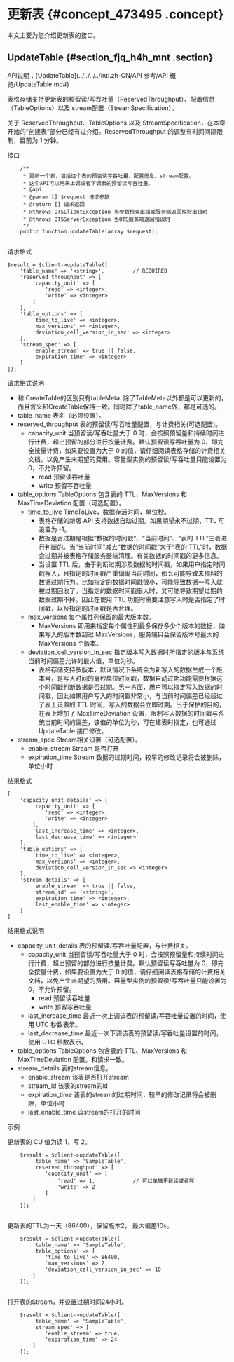 # 更新表 {#concept_473495 .concept}

本文主要为您介绍更新表的接口。

## UpdateTable {#section_fjq_h4h_mnt .section}

API说明：[UpdateTable](../../../../intl.zh-CN/API 参考/API 概览/UpdateTable.md#)

表格存储支持更新表的预留读/写吞吐量（ReservedThroughput）、配置信息（TableOptions）以及 stream配置（StreamSpecification）。

关于 ReservedThroughput、TableOptions 以及 StreamSpecification，在本章开始的“创建表”部分已经有过介绍。ReservedThroughput 的调整有时间间隔限制，目前为 1 分钟。

接口

``` {#codeblock_5e3_i96_s1p .language-php}
    /**
     * 更新一个表，包括这个表的预留读写吞吐量，配置信息，stream配置。
     * 这个API可以用来上调或者下调表的预留读写吞吐量。
     * @api
     * @param [] $request 请求参数
     * @return [] 请求返回 
     * @throws OTSClientException 当参数检查出错或服务端返回校验出错时
     * @throws OTSServerException 当OTS服务端返回错误时
     */
    public function updateTable(array $request);
			
```

请求格式

``` {#codeblock_xkd_zxf_nyl .language-php}
$result = $client->updateTable([
    'table_name' => '<string>',         // REQUIRED
    'reserved_throughput' => [         
        'capacity_unit' => [
            'read' => <integer>, 
            'write' => <integer>
        ]
    ],
    'table_options' => [ 
        'time_to_live' => <integer>,   
        'max_versions' => <integer>,    
        'deviation_cell_version_in_sec' => <integer>  
    ],
    'stream_spec' => [
        'enable_stream' => true || false,
        'expiration_time' => <integer>
    ]
]);    
```

请求格式说明

-   和 CreateTable的区别只有tableMeta. 除了TableMeta以外都是可以更新的，而且含义和CreateTable保持一致。同时除了table\_name外，都是可选的。
-   table\_name 表名（必须设置）。
-   reserved\_throughput 表的预留读/写吞吐量配置，与计费相关\(可选配置\)。
    -   capacity\_unit 当预留读/写吞吐量大于 0 时，会按照预留量和持续时间进行计费，超出预留的部分进行按量计费。默认预留读写吞吐量为 0，即完全按量计费，如果要设置为大于 0 的值，请仔细阅读表格存储的计费相关文档，以免产生未期望的费用。容量型实例的预留读/写吞吐量只能设置为 0，不允许预留。
        -   read 预留读吞吐量
        -   write 预留写吞吐量
-   table\_options TableOptions 包含表的 TTL、MaxVersions 和 MaxTimeDeviation 配置（可选配置）。
    -   time\_to\_live TimeToLive，数据存活时间，单位秒。
        -   表格存储的新版 API 支持数据自动过期。如果期望永不过期，TTL 可设置为 -1。
        -   数据是否过期是根据“数据的时间戳“、“当前时间”、“表的 TTL”三者进行判断的。当“当前时间”减去“数据的时间戳”大于“表的 TTL”时，数据会过期并被表格存储服务器端清理。有关数据的时间戳的更多信息。
        -   当设置 TTL 后，由于判断过期涉及数据的时间戳，如果用户指定时间戳写入，且指定的时间戳严重偏离当前时间，那么可能导致未预料的数据过期行为。比如指定的数据时间戳很小，可能导致数据一写入就被过期回收了。当指定的数据时间戳很大时，又可能导致期望过期的数据过期不掉。因此在使用 TTL 功能时需要注意写入时是否指定了时间戳，以及指定的时间戳是否合理。
    -   max\_versions 每个属性列保留的最大版本数。
        -   MaxVersions 即用来指定每个属性列最多保存多少个版本的数据，如果写入的版本数超过 MaxVersions，服务端只会保留版本号最大的 MaxVersions 个版本。
    -   deviation\_cell\_version\_in\_sec 指定版本写入数据时所指定的版本与系统当前时间偏差允许的最大值，单位为秒。
        -   表格存储支持多版本，默认情况下系统会为新写入的数据生成一个版本号，是写入时间的毫秒单位时间戳，数据自动过期功能需要根据这个时间戳判断数据是否过期。另一方面，用户可以指定写入数据的时间戳，因此如果用户写入的时间戳非常小，与当前时间偏差已经超过了表上设置的 TTL 时间，写入的数据会立即过期。出于保护的目的，在表上增加了 MaxTimeDeviation 设置，限制写入数据的时间戳与系统当前时间的偏差，该值的单位为秒，可在建表时指定，也可通过 UpdateTable 接口修改。
-   stream\_spec Stream相关设置（可选配置）。
    -   enable\_stream Stream 是否打开
    -   expiration\_time Stream 数据的过期时间，较早的修改记录将会被删除，单位小时

结果格式

``` {#codeblock_p30_g2m_k62 .language-php}
[
    'capacity_unit_details' => [
        'capacity_unit' => [
            'read' => <integer>,
            'write' => <integer>
        ],
        'last_increase_time' => <integer>,
        'last_decrease_time' => <integer>
    ],
    'table_options' => [
        'time_to_live' => <integer>,
        'max_versions' => <integer>,
        'deviation_cell_version_in_sec => <integer>
    ],
    'stream_details' => [
        'enable_stream' => true || false,
        'stream_id' => '<string>',
        'expiration_time' => <integer>,
        'last_enable_time' => <integer>
    ]
]       
```

结果格式说明

-   capacity\_unit\_details 表的预留读/写吞吐量配置，与计费相关。
    -   capacity\_unit 当预留读/写吞吐量大于 0 时，会按照预留量和持续时间进行计费，超出预留的部分进行按量计费。默认预留读写吞吐量为 0，即完全按量计费，如果要设置为大于 0 的值，请仔细阅读表格存储的计费相关文档，以免产生未期望的费用。容量型实例的预留读/写吞吐量只能设置为 0，不允许预留。
        -   read 预留读吞吐量
        -   write 预留写吞吐量
    -   last\_increase\_time 最近一次上调该表的预留读/写吞吐量设置的时间，使用 UTC 秒数表示。
    -   last\_decrease\_time 最近一次下调该表的预留读/写吞吐量设置的时间，使用 UTC 秒数表示。
-   table\_options TableOptions 包含表的 TTL、MaxVersions 和 MaxTimeDeviation 配置。和请求一致。
-   stream\_details 表的stream信息。
    -   enable\_stream 该表是否打开stream
    -   stream\_id 该表的stream的id
    -   expiration\_time 该表的stream的过期时间，较早的修改记录将会被删除，单位小时
    -   last\_enable\_time 该stream的打开的时间

示例

更新表的 CU 值为读 1，写 2。

``` {#codeblock_vih_14t_1yx .language-php}
    $result = $client->updateTable([
        'table_name' => 'SampleTable',
        'reserved_throughput' => [         
            'capacity_unit' => [
                'read' => 1,            // 可以单独更新读或者写
                'write' => 2
            ]
        ]
    ]);
			
```

更新表的TTL为一天（86400），保留版本2， 最大偏差10s。

``` {#codeblock_lxn_ocb_1dc .language-php}
    $result = $client->updateTable([
        'table_name' => 'SampleTable',
        'table_options' => [ 
            'time_to_live' => 86400,   
            'max_versions' => 2,    
            'deviation_cell_version_in_sec' => 10  
        ]
    ]);
			
```

打开表的Stream，并设置过期时间24小时。

``` {#codeblock_bpx_53u_3sk .language-php}
    $result = $client->updateTable([
        'table_name' => 'SampleTable',
        'stream_spec' => [
            'enable_stream' => true,
            'expiration_time' => 24
        ]
    ]);
			
```

